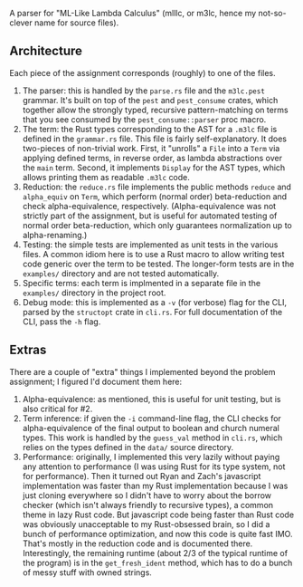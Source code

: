 A parser for "ML-Like Lambda Calculus" (mlllc, or m3lc, hence my not-so-clever
name for source files).

## Architecture

Each piece of the assignment corresponds (roughly) to one of the files.

1. The parser: this is handled by the `parse.rs` file and the `m3lc.pest`
   grammar. It's built on top of the `pest` and `pest_consume` crates, which
   together allow the strongly typed, recursive pattern-matching on terms that
   you see consumed by the `pest_consume::parser` proc macro.
2. The term: the Rust types corresponding to the AST for a `.m3lc` file is
   defined in the `grammar.rs` file. This file is fairly self-explanatory. It
   does two-pieces of non-trivial work. First, it "unrolls" a `File` into a
   `Term` via applying defined terms, in reverse order, as lambda abstractions
   over the `main` term. Second, it implements `Display` for the AST types,
   which allows printing them as readable `.m3lc` code.
3. Reduction: the `reduce.rs` file implements the public methods `reduce` and
   `alpha_equiv` on `Term`, which perform (normal order) beta-reduction and
   check alpha-equivalence, respectively. (Alpha-equivalence was not strictly
   part of the assignment, but is useful for automated testing of normal order
   beta-reduction, which only guarantees normalization up to alpha-renaming.)
4. Testing: the simple tests are implemented as unit tests in the various
   files. A common idiom here is to use a Rust macro to allow writing test code
   generic over the term to be tested. The longer-form tests are in the
   `examples/` directory and are not tested automatically.
5. Specific terms: each term is implmented in a separate file in the
   `examples/` directory in the project root.
6. Debug mode: this is implemented as a `-v` (for verbose) flag for the CLI,
   parsed by the `structopt` crate in `cli.rs`. For full documentation of the
   CLI, pass the `-h` flag.

## Extras

There are a couple of "extra" things I implemented beyond the problem
assignment; I figured I'd document them here:

1. Alpha-equivalence: as mentioned, this is useful for unit testing, but is
   also critical for #2.
2. Term inference: if given the `-i` command-line flag, the CLI checks for
   alpha-equivalence of the final output to boolean and church numeral types.
   This work is handled by the `guess_val` method in `cli.rs`, which relies on
   the types defined in the `data/` source directory.
3. Performance: originally, I implemented this very lazily without paying any
   attention to performance (I was using Rust for its type system, not for
   performance). Then it turned out Ryan and Zach's javascript implementation
   was faster than my Rust implementation because I was just cloning everywhere
   so I didn't have to worry about the borrow checker (which isn't always
   friendly to recursive types), a common theme in lazy Rust code. But
   javascript code being faster than Rust code was obviously unacceptable to my
   Rust-obsessed brain, so I did a bunch of performance optimization, and now
   this code is quite fast IMO. That's mostly in the reduction code and is
   documented there. Interestingly, the remaining runtime (about 2/3 of the
   typical runtime of the program) is in the `get_fresh_ident` method, which
   has to do a bunch of messy stuff with owned strings.
